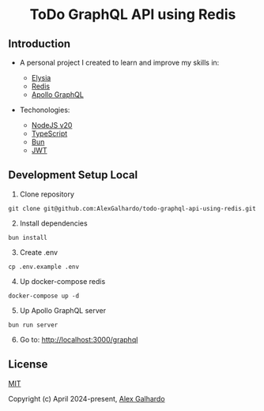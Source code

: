 <div align="center">
  <h1 align="center">ToDo GraphQL API using Redis</a>
</div>

## Introduction

- A personal project I created to learn and improve my skills in:
  - [Elysia](https://elysiajs.com/)
  - [Redis](https://redis.io/)
  - [Apollo GraphQL](https://www.apollographql.com/)

- Techonologies:
  - [NodeJS v20](https://nodejs.org/en)
  - [TypeScript](https://www.typescriptlang.org/)
  - [Bun](https://bun.sh/)
  - [JWT](https://jwt.io/)

## Development Setup Local

1. Clone repository
```
git clone git@github.com:AlexGalhardo/todo-graphql-api-using-redis.git
```

2. Install dependencies
```
bun install
```

3. Create .env
```
cp .env.example .env
```

4. Up docker-compose redis
```
docker-compose up -d
```

5. Up Apollo GraphQL server
```
bun run server
```

6. Go to: [http://localhost:3000/graphql](http://localhost:3000/graphql)


## License

[MIT](http://opensource.org/licenses/MIT)

Copyright (c) April 2024-present, [Alex Galhardo](https://github.com/AlexGalhardo)
